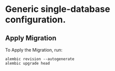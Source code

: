 # Generic single-database configuration.

## Apply Migration

To Apply the Migration, run:

```
alembic revision --autogenerate
alembic upgrade head

```